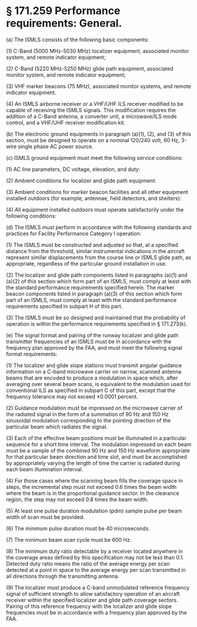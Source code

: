 # § 171.259   Performance requirements: General.

(a) The ISMLS consists of the following basic components: 


(1) C-Band (5000 MHz-5030 MHz) localizer equipment, associated monitor system, and remote indicator equipment; 


(2) C-Band (5220 MHz-5250 MHz) glide path equipment, associated monitor system, and remote indicator equipment; 


(3) VHF marker beacons (75 MHz), associated monitor systems, and remote indicator equipment. 


(4) An ISMLS airborne receiver or a VHF/UHF ILS receiver modified to be capable of receiving the ISMLS signals. This modification requires the addition of a C-Band antenna, a converter unit, a microwave/ILS mode control, and a VHF/UHF receiver modification kit. 


(b) The electronic ground equipments in paragraph (a)(1), (2), and (3) of this section, must be designed to operate on a nominal 120/240 volt, 60 Hz, 3-wire single phase AC power source. 


(c) ISMLS ground equipment must meet the following service conditions: 


(1) AC line parameters, DC voltage, elevation, and duty: 


(2) Ambient conditions for localizer and glide path equipment: 


(3) Ambient conditions for marker beacon facilities and all other equipment installed outdoors (for example, antennae, field detectors, and shelters):


(4) All equipment installed outdoors must operate satisfactorily under the following conditions: 


(d) The ISMLS must perform in accordance with the following standards and practices for Facility Performance Category I operation: 


(1) The ISMLS must be constructed and adjusted so that, at a specified distance from the threshold, similar instrumental indications in the aircraft represent similar displacements from the course line or ISMLS glide path, as appropriate, regardless of the particular ground installation in use. 


(2) The localizer and glide path components listed in paragraphs (a)(1) and (a)(2) of this section which form part of an ISMLS, must comply at least with the standard performance requirements specified herein. The marker beacon components listed in paragraph (a)(3) of this section which form part of an ISMLS, must comply at least with the standard performance requirements specified in subpart H of this part. 


(3) The ISMLS must be so designed and maintained that the probability of operation is within the performance requirements specified in § 171.273(k). 


(e) The signal format and pairing of the runway localizer and glide path transmitter frequencies of an ISMLS must be in accordance with the frequency plan approved by the FAA, and must meet the following signal format requirements: 


(1) The localizer and glide slope stations must transmit angular guidance information on a C-band microwave carrier on narrow, scanned antenna beams that are encoded to produce a modulation in space which, after averaging over several beam scans, is equivalent to the modulation used for conventional ILS as specified in subpart C of this part, except that the frequency tolerance may not exceed ±0.0001 percent. 


(2) Guidance modulation must be impressed on the microwave carrier of the radiated signal in the form of a summation of 90 Hz and 150 Hz sinusoidal modulation corresponding to the pointing direction of the particular beam which radiates the signal. 


(3) Each of the effective beam positions must be illuminated in a particular sequence for a short time interval. The modulation impressed on each beam must be a sample of the combined 90 Hz and 150 Hz waveform appropriate for that particular beam direction and time slot, and must be accomplished by appropriately varying the length of time the carrier is radiated during each beam illumination interval. 


(4) For those cases where the scanning beam fills the coverage space in steps, the incremental step must not exceed 0.6 times the beam width where the beam is in the proportional guidance sector. In the clearance region, the step may not exceed 0.8 times the beam width. 


(5) At least one pulse duration modulation (pdm) sample pulse per beam width of scan must be provided. 


(6) The minimum pulse duration must be 40 microseconds. 


(7) The minimum beam scan cycle must be 600 Hz. 


(8) The minimum duty ratio detectable by a receiver located anywhere in the coverage areas defined by this specification may not be less than 0.1. Detected duty ratio means the ratio of the average energy per scan detected at a point in space to the average energy per scan transmitted in all directions through the transmitting antenna. 


(9) The localizer must produce a C-band unmodulated reference frequency signal of sufficient strength to allow satisfactory operation of an aircraft receiver within the specified localizer and glide path coverage sectors. Pairing of this reference frequency with the localizer and glide slope frequencies must be in accordance with a frequency plan approved by the FAA. 




